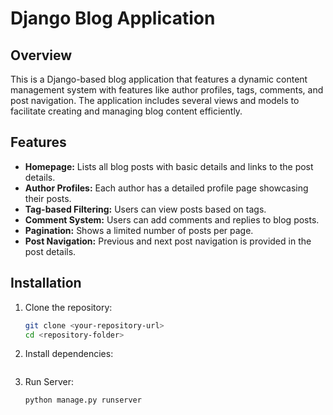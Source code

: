 # Django Blog Application

## Overview
This is a Django-based blog application that features a dynamic content management system with features like author profiles, tags, comments, and post navigation. The application includes several views and models to facilitate creating and managing blog content efficiently.

## Features
- **Homepage:** Lists all blog posts with basic details and links to the post details.
- **Author Profiles:** Each author has a detailed profile page showcasing their posts.
- **Tag-based Filtering:** Users can view posts based on tags.
- **Comment System:** Users can add comments and replies to blog posts.
- **Pagination:** Shows a limited number of posts per page.
- **Post Navigation:** Previous and next post navigation is provided in the post details.

## Installation
1. Clone the repository:
   ```bash
   git clone <your-repository-url>
   cd <repository-folder>

3. Install dependencies:
    ```bash


2. Run Server:
   ```bash
   python manage.py runserver

